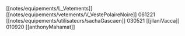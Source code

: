 [[notes/equipements/L_Vetements]] [[notes/equipements/vetements/V_VestePolaireNoire]] 061221 [[notes/equipements/utilisateurs/sachaGascaen]]
030521 [[jilaniVacca]]
010920 [[anthonyMahamat]]
